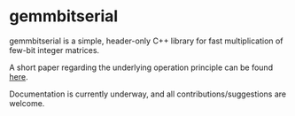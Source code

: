 # gemmbitserial

gemmbitserial is a simple, header-only C++ library for fast multiplication of few-bit integer matrices.

A short paper regarding the underlying operation principle can be found [here](http://www.idi.ntnu.no/~yamanu/2017-cases-wip-quantizedmm-preprint.pdf).

Documentation is currently underway, and all contributions/suggestions are welcome.
